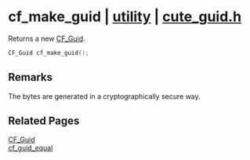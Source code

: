 # cf_make_guid | [utility](https://github.com/RandyGaul/cute_framework/blob/master/docs/utility/README.md) | [cute_guid.h](https://github.com/RandyGaul/cute_framework/blob/master/include/cute_guid.h)

Returns a new [CF_Guid](https://github.com/RandyGaul/cute_framework/blob/master/docs/utility/cf_guid.md).

```cpp
CF_Guid cf_make_guid();
```

## Remarks

The bytes are generated in a cryptographically secure way.

## Related Pages

[CF_Guid](https://github.com/RandyGaul/cute_framework/blob/master/docs/utility/cf_guid.md)  
[cf_guid_equal](https://github.com/RandyGaul/cute_framework/blob/master/docs/utility/cf_guid_equal.md)  
